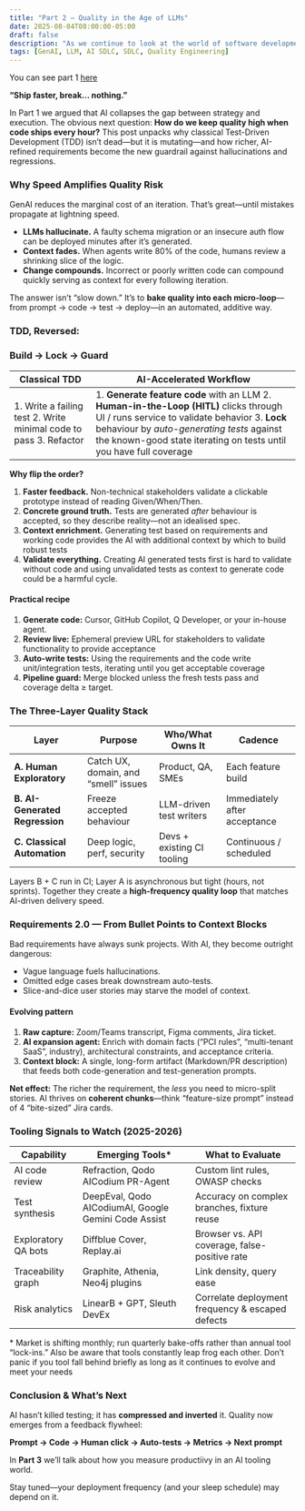 ```yaml
---
title: "Part 2 — Quality in the Age of LLMs"
date: 2025-08-04T08:00:00-05:00
draft: false
description: "As we continue to look at the world of software development with AI, quality is always the first topic to come up. How do you know that you are producing quality. "
tags: [GenAI, LLM, AI SDLC, SDLC, Quality Engineering]
---
```


You can see part 1 [here](/post/008-ai-sdlc-hybrid-approach/index.html)

**“Ship faster, break… nothing.”**

In Part 1 we argued that AI collapses the gap between strategy and execution. The obvious next question: **How do we keep quality high when code ships every hour?** This post unpacks why classical Test-Driven Development (TDD) isn’t dead—but it is mutating—and how richer, AI-refined requirements become the new guardrail against hallucinations and regressions.

### **Why Speed Amplifies Quality Risk**

GenAI reduces the marginal cost of an iteration. That’s great—until mistakes propagate at lightning speed.

* **LLMs hallucinate.** A faulty schema migration or an insecure auth flow can be deployed minutes after it’s generated.  
* **Context fades.** When agents write 80% of the code, humans review a shrinking slice of the logic.  
* **Change compounds.** Incorrect or poorly written code can compound quickly serving as context for every following iteration.

The answer isn’t “slow down.” It’s to **bake quality into each micro-loop**—from prompt → code → test → deploy—in an automated, additive way.

### **TDD, Reversed:** 

### **Build → Lock → Guard**

| Classical TDD | AI-Accelerated Workflow |
| ----- | ----- |
| 1\. Write a failing test  2\. Write minimal code to pass  3\. Refactor | 1\. **Generate feature code** with an LLM  2\. **Human-in-the-Loop (HITL)** clicks through UI / runs service to validate behavior  3\. **Lock** behaviour by *auto-generating tests* against the known-good state iterating on tests until you have full coverage |

**Why flip the order?**

1. **Faster feedback.** Non-technical stakeholders validate a clickable prototype instead of reading Given/When/Then.  
2. **Concrete ground truth.** Tests are generated *after* behaviour is accepted, so they describe reality—not an idealised spec.   
3. **Context enrichment.** Generating test based on requirements and working code provides the AI with additional context by which to build robust tests  
4. **Validate everything.** Creating AI generated tests first is hard to validate without code and using unvalidated tests as context to generate code could be a harmful cycle.

#### **Practical recipe**

1. **Generate code:** Cursor, GitHub Copilot, Q Developer, or your in-house agent.  
2. **Review live:** Ephemeral preview URL for stakeholders to validate functionality to provide acceptance  
3. **Auto-write tests:** Using the requirements and the code write unit/integration tests, iterating until you get acceptable coverage  
4. **Pipeline guard:** Merge blocked unless the fresh tests pass and coverage delta ≥ target.

### **The Three-Layer Quality Stack**

| Layer | Purpose | Who/What Owns It | Cadence |
| ----- | ----- | ----- | ----- |
| **A. Human Exploratory** | Catch UX, domain, and “smell” issues | Product, QA, SMEs | Each feature build |
| **B. AI-Generated Regression** | Freeze accepted behaviour | LLM-driven test writers | Immediately after acceptance |
| **C. Classical Automation** | Deep logic, perf, security | Devs \+ existing CI tooling | Continuous / scheduled |

Layers B \+ C run in CI; Layer A is asynchronous but tight (hours, not sprints). Together they create a **high-frequency quality loop** that matches AI-driven delivery speed.

### **Requirements 2.0 — From Bullet Points to Context Blocks**

Bad requirements have always sunk projects. With AI, they become outright dangerous:

* Vague language fuels hallucinations.  
* Omitted edge cases break downstream auto-tests.  
* Slice-and-dice user stories may starve the model of context.

#### **Evolving pattern**

1. **Raw capture:** Zoom/Teams transcript, Figma comments, Jira ticket.  
2. **AI expansion agent:** Enrich with domain facts (“PCI rules”, “multi-tenant SaaS”, industry), architectural constraints, and acceptance criteria.  
3. **Context block:** A single, long-form artifact (Markdown/PR description) that feeds both code-generation and test-generation prompts.

**Net effect:** The richer the requirement, the *less* you need to micro-split stories. AI thrives on **coherent chunks**—think “feature-size prompt” instead of 4 “bite-sized” Jira cards.

### **Tooling Signals to Watch (2025-2026)**

| Capability | Emerging Tools\* | What to Evaluate |
| ----- | ----- | ----- |
| AI code review | Refraction, Qodo AICodium PR-Agent | Custom lint rules, OWASP checks |
| Test synthesis | DeepEval, Qodo AICodiumAI, Google Gemini Code Assist | Accuracy on complex branches, fixture reuse |
| Exploratory QA bots | Diffblue Cover, Replay.ai | Browser vs. API coverage, false-positive rate |
| Traceability graph | Graphite, Athenia, Neo4j plugins | Link density, query ease |
| Risk analytics | LinearB \+ GPT, Sleuth DevEx | Correlate deployment frequency & escaped defects |

\* Market is shifting monthly; run quarterly bake-offs rather than annual tool “lock-ins.” Also be aware that tools constantly leap frog each other. Don’t panic if you tool fall behind briefly as long as it continues to evolve and meet your needs

### **Conclusion & What’s Next**

AI hasn’t killed testing; it has **compressed and inverted** it. Quality now emerges from a feedback flywheel:

**Prompt → Code → Human click → Auto-tests → Metrics → Next prompt**

In **Part 3** we’ll talk about how you measure productiivy in an AI tooling world.

Stay tuned—your deployment frequency (and your sleep schedule) may depend on it.

